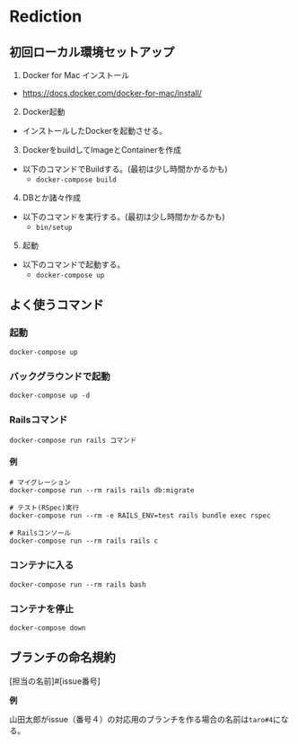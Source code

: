 # Rediction
## 初回ローカル環境セットアップ
1. Docker for Mac インストール
  - https://docs.docker.com/docker-for-mac/install/
2. Docker起動
  - インストールしたDockerを起動させる。
3. DockerをbuildしてImageとContainerを作成
  - 以下のコマンドでBuildする。(最初は少し時間かかるかも)
    - `docker-compose build`
4. DBとか諸々作成
  - 以下のコマンドを実行する。(最初は少し時間かかるかも)
    - `bin/setup`
5. 起動
  - 以下のコマンドで起動する。
    - `docker-compose up`

## よく使うコマンド
### 起動
`docker-compose up`

### バックグラウンドで起動
`docker-compose up -d`

### Railsコマンド
`docker-compose run rails コマンド`

#### 例
```
# マイグレーション
docker-compose run --rm rails rails db:migrate

# テスト(RSpec)実行
docker-compose run --rm -e RAILS_ENV=test rails bundle exec rspec

# Railsコンソール
docker-compose run --rm rails rails c
```

### コンテナに入る
`docker-compose run --rm rails bash`

### コンテナを停止
`docker-compose down`

## ブランチの命名規約
[担当の名前]#[issue番号]

**例**

山田太郎がissue（番号４）の対応用のブランチを作る場合の名前は`taro#4`になる。
